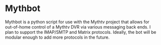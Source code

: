 # Mythbot
Mythbot is a python script for use with the Mythtv project that allows for out-of-home control of a Mythtv DVR via various messaging back ends. I plan to support the IMAP/SMTP and Matrix protocols. Ideally, the bot will be modular enough to add more protocols in the future.
